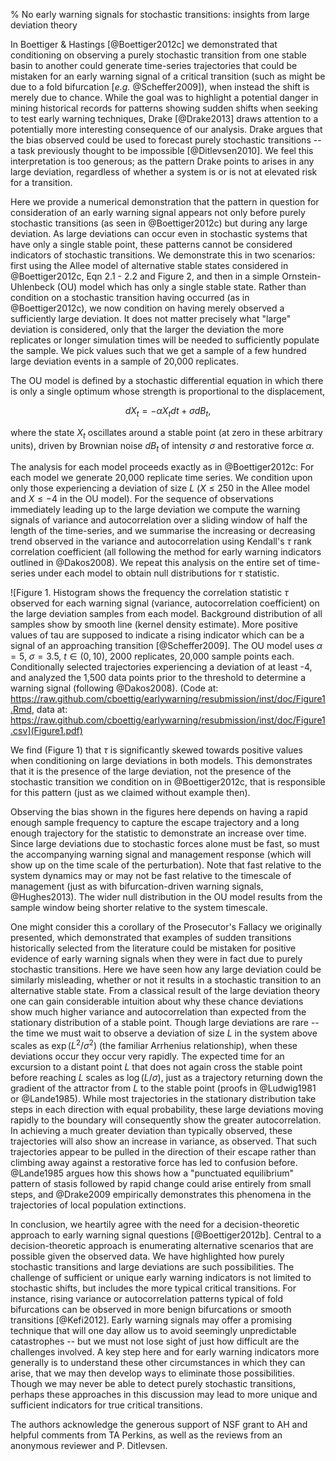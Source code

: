 % No early warning signals for stochastic transitions: insights from large deviation theory

<!-- Intro: recap claims -->
In Boettiger & Hastings [@Boettiger2012c] we demonstrated that conditioning on observing a purely stochastic transition from one stable basin to another could generate time-series trajectories that could be mistaken for an early warning signal of a critical transition (such as might be due to a fold bifurcation [*e.g.* @Scheffer2009]), when instead the shift is merely due to chance.  While the goal was to highlight a potential danger in mining historical records for patterns showing sudden shifts when seeking to test early warning techniques, Drake [@Drake2013] draws attention to a potentially more interesting consequence of our analysis.  Drake argues that the bias observed could be used to forecast purely stochastic transitions -- a task previously thought to be impossible [@Ditlevsen2010].  We feel this interpretation is too generous; as the pattern Drake points to arises in any large deviation, regardless of whether a system is or is not at elevated risk for a transition.  

Here we provide a numerical demonstration that the pattern in question for consideration of an early warning signal appears not only before purely stochastic transitions (as seen in @Boettiger2012c) but during any large deviation.  As large deviations can occur even in stochastic systems that have only a single stable point, these patterns cannot be considered indicators of stochastic transitions. We demonstrate this in two scenarios: first using the Allee model of alternative stable states considered in @Boettiger2012c, Eqn 2.1 - 2.2 and Figure 2, and then in a simple Ornstein-Uhlenbeck (OU) model which has only a single stable state.  Rather than condition on a stochastic transition having occurred (as in @Boettiger2012c), we now condition on having merely observed a sufficiently large deviation.  It does not matter precisely what "large" deviation is considered, only that the larger the deviation the more replicates or longer simulation times will be needed to sufficiently populate the sample.  We pick values such that we get a sample of a few hundred large deviation events in a sample of 20,000 replicates.   

The OU model is defined by a stochastic differential equation in which there is only a single optimum whose strength is proportional to the displacement,

$$ dX_t = - \alpha X_t dt + \sigma dB_t, $$

where the state $X_t$ oscillates around a stable point (at zero in these arbitrary units), driven by Brownian noise $dB_t$ of intensity $\sigma$ and restorative force $\alpha$.  

The analysis for each model proceeds exactly as in @Boettiger2012c: For each model we generate 20,000 replicate time series.  We condition upon only those experiencing a deviation of size $L$ ($X \leq 250$ in the Allee model and $X \leq -4$ in the OU model).  For the sequence of observations immediately leading up to the large deviation we compute the warning signals of variance and autocorrelation over a sliding window of half the length of the time-series, and we summarise the increasing or decreasing trend observed in the variance and autocorrelation using Kendall's $\tau$ rank correlation coefficient (all following the method for early warning indicators outlined in @Dakos2008).  We repeat this analysis on the entire set of time-series under each model to obtain null distributions for $\tau$ statistic.  


![Figure 1. Histogram shows the frequency the correlation statistic $\tau$ observed for each warning signal (variance, autocorrelation coefficient) on the large deviation samples from each model.  Background distribution of all samples show by smooth line (kernel density estimate).  More positive values of tau are supposed to indicate a rising indicator which can be a signal of an approaching transition [@Scheffer2009].   The OU model uses $\alpha = 5$, $\sigma=3.5$, $t \in (0, 10)$, 2000 replicates, 20,000 sample points each.  Conditionally selected trajectories experiencing a deviation of at least -4, and analyzed the 1,500 data points prior to the threshold to determine a warning signal (following @Dakos2008).  (Code at: https://raw.github.com/cboettig/earlywarning/resubmission/inst/doc/Figure1.Rmd, data at: https://raw.github.com/cboettig/earlywarning/resubmission/inst/doc/Figure1.csv](Figure1.pdf) 


We find (Figure 1) that $\tau$ is significantly skewed towards positive values when conditioning on large deviations in both models. This demonstrates that it is the presence of the large deviation, not the presence of the stochastic transition we condition on in @Boettiger2012c, that is responsible for this pattern (just as we claimed without example then).  

Observing the bias shown in the figures here depends on having a rapid enough sample frequency to capture the escape trajectory and a long enough trajectory for the statistic to demonstrate an increase over time. Since large deviations due to stochastic forces alone must be fast, so must the accompanying warning signal and management response (which will show up on the time scale of the perturbation). Note that fast relative to the system dynamics may or may not be fast relative to the timescale of management (just as with bifurcation-driven warning signals, @Hughes2013). The wider null distribution in the OU model results from the sample window being shorter relative to the system timescale.  


One might consider this a corollary  of the Prosecutor's Fallacy we originally presented, which demonstrated that examples of sudden transitions historically selected from the literature could be mistaken for positive evidence of early warning signals when they were in fact due to purely stochastic transitions.  Here we have seen how any large deviation could be similarly misleading, whether or not it results in a stochastic transition to an alternative stable state.  From a classical result of the large deviation theory one can gain considerable intuition about why these chance deviations show much higher variance and autocorrelation than expected from the stationary distribution of a stable point. Though large deviations are rare -- the time we must wait to observe a deviation of size $L$ in the system above scales as $\exp\left(L^2/\sigma^2\right)$ (the familiar Arrhenius relationship), when these deviations occur they occur very rapidly.  The expected time for an excursion to a distant point $L$ that does not again cross the stable point before reaching $L$ scales as $\log(L/\sigma)$, just as a trajectory returning down the gradient of the attractor from $L$ to the stable point (proofs in @Ludwig1981 or @Lande1985). While most trajectories in the stationary distribution take steps in each direction with equal probability, these large deviations moving rapidly to the boundary will consequently show the greater autocorrelation. In achieving a much greater deviation than typically observed, these trajectories will also show an increase in variance, as observed.  That such trajectories appear to be pulled in the direction of their escape rather than climbing away against a restorative force has led to confusion before.  @Lande1985 argues how this shows how a "punctuated equilibrium" pattern of stasis followed by rapid change could arise entirely from small steps, and @Drake2009 empirically demonstrates this phenomena in the trajectories of local population extinctions.  

<!-- Conclusion -->
In conclusion, we heartily agree with the need for a decision-theoretic approach to early warning signal questions [@Boettiger2012b]. Central to a decision-theoretic approach is enumerating alternative scenarios that are possible given the observed data.  We have highlighted how purely stochastic transitions and large deviations are such possibilities.  The challenge of sufficient or unique early warning indicators is not limited to stochastic shifts, but includes the more typical critical transitions.  For instance, rising variance or autocorrelation patterns typical of fold bifurcations can be observed in more benign bifurcations or smooth transitions [@Kefi2012]. Early warning signals may offer a promising technique that will one day allow us to avoid seemingly unpredictable catastrophes -- but we must not lose sight of just how difficult are the challenges involved. A key step here and for early warning indicators more generally is to understand these other circumstances in which they can arise, that we may then develop ways to eliminate those possibilities.  Though we may never be able to detect purely stochastic transitions, perhaps these approaches in this discussion may lead to more unique and sufficient indicators for true critical transitions.  

The authors acknowledge the generous support of NSF grant to AH and helpful comments from TA Perkins, as well as the reviews from an anonymous reviewer and P. Ditlevsen.
